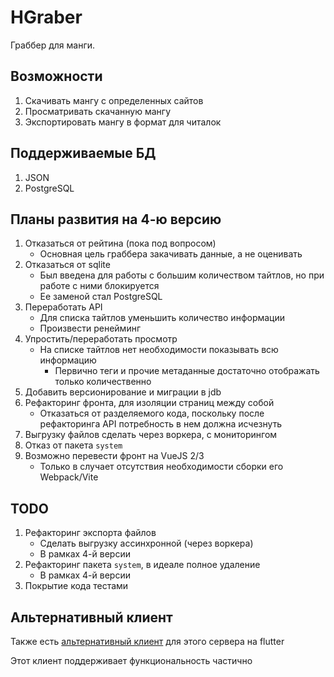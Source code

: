 # HGraber

Граббер для манги.

## Возможности

1. Скачивать мангу с определенных сайтов
2. Просматривать скачанную мангу
3. Экспортировать мангу в формат для читалок

## Поддерживаемые БД

1. JSON
2. PostgreSQL

## Планы развития на 4-ю версию

1. Отказаться от рейтина (пока под вопросом)
   - Основная цель граббера закачивать данные, а не оценивать
2. Отказаться от sqlite
   - Был введена для работы с большим количеством тайтлов, но при работе с ними блокируется
   - Ее заменой стал PostgreSQL
3. Переработать API
   - Для списка тайтлов уменьшить количество информации
   - Произвести ренейминг
4. Упростить/переработать просмотр
   - На списке тайтлов нет необходимости показывать всю информацию
     - Первично теги и прочие метаданные достаточно отображать только количественно
5. Добавить версионирование и миграции в jdb
6. Рефакторинг фронта, для изоляции страниц между собой
   - Отказаться от разделяемого кода, поскольку после рефакторинга API потребность в нем должна исчезнуть
7. Выгрузку файлов сделать через воркера, с мониторингом
8. Отказ от пакета `system`
9. Возможно перевести фронт на VueJS 2/3
   - Только в случает отсутствия необходимости сборки его Webpack/Vite

## TODO

1. Рефакторинг экспорта файлов
   - Сделать выгрузку ассинхронной (через воркера)
   - В рамках 4-й версии
2. Рефакторинг пакета `system`, в идеале полное удаление
   - В рамках 4-й версии
3. Покрытие кода тестами

## Альтернативный клиент

Также есть [альтернативный клиент](https://gitlab.com/gbh007/hgraber_ui) для этого сервера на flutter

Этот клиент поддерживает функциональность частично
